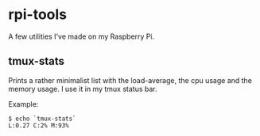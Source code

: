 rpi-tools
=========

A few utilities I've made on my Raspberry Pi.

tmux-stats
----------
Prints a rather minimalist list with the load-average, the cpu usage and the memory usage.
I use it in my tmux status bar.

Example:

	$ echo `tmux-stats`
	L:0.27 C:2% M:93%

